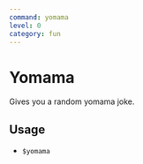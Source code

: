```yaml
---
command: yomama
level: 0
category: fun
---
```


# Yomama

Gives you a random yomama joke.

## Usage

 - `$yomama`
